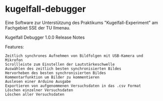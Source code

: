 # kugelfall-debugger
Eine Software zur Unterstützung des Praktikums "Kugelfall-Experiment" am Fachgebiet SSE der TU Ilmenau.


Kugelfall Debugger 1.0.0 Release Notes

Features:

    Zeitlich synchrones Aufnehmen von Bildfolgen mit USB-Kamera und Mikrofon
    Scrollleiste zum Einstellen der Lautstärkeschwelle
    Auswählen des zeitlich besten synchronisierten Bildes
    Hervorheben des besten synchronisierten Bildes
    Kommentarfunktion um Bilder zu kommentieren
    Auslesen einer Arduino Ausgabe
    Exportieren von aufgenommenen Versuchsdaten in das .csv Format
    Löschen einzelner Versuchsdaten
    Löschen aller Versuchsdaten

